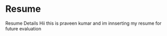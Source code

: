 # Resume
Resume Details
Hii this is praveen kumar and im innserting my resume for future evaluation
